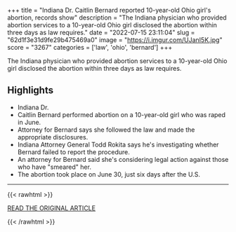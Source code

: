 +++
title = "Indiana Dr. Caitlin Bernard reported 10-year-old Ohio girl's abortion, records show"
description = "The Indiana physician who provided abortion services to a 10-year-old Ohio girl disclosed the abortion within three days as law requires."
date = "2022-07-15 23:11:04"
slug = "62d1f3e31d9fe29b475469a0"
image = "https://i.imgur.com/UJanI5K.jpg"
score = "3267"
categories = ['law', 'ohio', 'bernard']
+++

The Indiana physician who provided abortion services to a 10-year-old Ohio girl disclosed the abortion within three days as law requires.

## Highlights

- Indiana Dr.
- Caitlin Bernard performed abortion on a 10-year-old girl who was raped in June.
- Attorney for Bernard says she followed the law and made the appropriate disclosures.
- Indiana Attorney General Todd Rokita says he's investigating whether Bernard failed to report the procedure.
- An attorney for Bernard said she's considering legal action against those who have "smeared" her.
- The abortion took place on June 30, just six days after the U.S.

---

{{< rawhtml >}}
  <p class="article-category">
    <a target="_blank" href="https://www.indystar.com/story/news/health/2022/07/14/ohio-abortion-10-year-old-indiana-todd-rokita-dr-caitlin-bernard/65373626007/">READ THE ORIGINAL ARTICLE</a>
  </p>
{{< /rawhtml >}}
